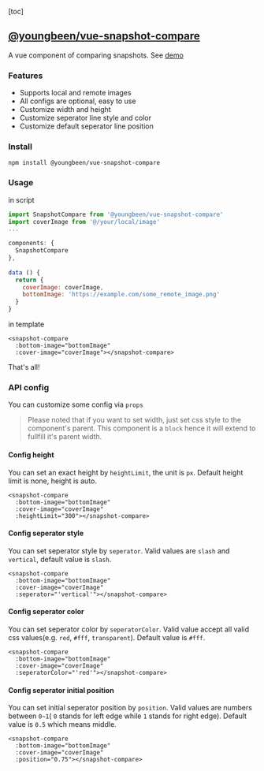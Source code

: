 [toc]

## [@youngbeen/vue-snapshot-compare](https://www.npmjs.com/package/@youngbeen/vue-snapshot-compare)

A vue component of comparing snapshots. See [demo](https://youngbeen.github.io/index/index.html#/workitcompare)

### Features

* Supports local and remote images
* All configs are optional, easy to use
* Customize width and height
* Customize seperator line style and color
* Customize default seperator line position

### Install

```shell
npm install @youngbeen/vue-snapshot-compare
```

### Usage

in script
```javascript
import SnapshotCompare from '@youngbeen/vue-snapshot-compare'
import coverImage from '@/your/local/image'
...

components: {
  SnapshotCompare
},
  
data () {
  return {
    coverImage: coverImage,
    bottomImage: 'https://example.com/some_remote_image.png'
  }
}
```

in template

```vue
<snapshot-compare
  :bottom-image="bottomImage"
  :cover-image="coverImage"></snapshot-compare>
```

That's all!



### API config

You can customize some config via `props`

> Please noted that if you want to set width, just set css style to the component's parent. This component is a `block` hence it will extend to fullfill it's parent width.

#### Config height

You can set an exact height by `heightLimit`, the unit is `px`. Default height limit is none, height is auto. 

```vue
<snapshot-compare
  :bottom-image="bottomImage"
  :cover-image="coverImage"
  :heightLimit="300"></snapshot-compare>
```

#### Config seperator style

You can set seperator style by `seperator`. Valid values are `slash` and `vertical`, default value is `slash`. 

```vue
<snapshot-compare
  :bottom-image="bottomImage"
  :cover-image="coverImage"
  :seperator="'vertical'"></snapshot-compare>
```

#### Config seperator color

You can set seperator color by `seperatorColor`. Valid value accept all valid css values(e.g. `red`, `#fff`, `transparent`). Default value is `#fff`. 

```vue
<snapshot-compare
  :bottom-image="bottomImage"
  :cover-image="coverImage"
  :seperatorColor="'red'"></snapshot-compare>
```

#### Config seperator initial position

You can set initial seperator position by `position`. Valid values are numbers between `0~1`( `0` stands for left edge while `1` stands for right edge). Default value is `0.5` which means middle. 

```vue
<snapshot-compare
  :bottom-image="bottomImage"
  :cover-image="coverImage"
  :position="0.75"></snapshot-compare>
```

